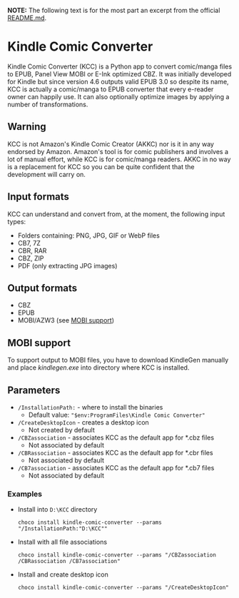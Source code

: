 ﻿**NOTE:** The following text is for the most part an excerpt from the official [README.md](https://github.com/ciromattia/kcc/blob/master/README.md).

# Kindle Comic Converter
Kindle Comic Converter (KCC) is a Python app to convert comic/manga files to EPUB, Panel View MOBI or E-Ink optimized CBZ. It was initially developed for Kindle but since version 4.6 outputs valid EPUB 3.0 so despite its name, KCC is actually a comic/manga to EPUB converter that every e-reader owner can happily use. It can also optionally optimize images by applying a number of transformations.

## Warning
KCC is not Amazon's Kindle Comic Creator (AKKC) nor is it in any way endorsed by Amazon. Amazon's tool is for comic publishers and involves a lot of manual effort, while KCC is for comic/manga readers. AKKC in no way is a replacement for KCC so you can be quite confident that the development will carry on.

## Input formats
KCC can understand and convert from, at the moment, the following input types:
* Folders containing: PNG, JPG, GIF or WebP files
* CB7, 7Z
* CBR, RAR
* CBZ, ZIP
* PDF (only extracting JPG images)

## Output formats
* CBZ
* EPUB
* MOBI/AZW3 (see [MOBI support](#mobi-support))

## MOBI support
To support output to MOBI files, you have to download KindleGen manually and place *kindlegen.exe* into directory where KCC is installed.

## Parameters
* `/InstallationPath:` - where to install the binaries
    - Default value: `"$env:ProgramFiles\Kindle Comic Converter"`
* `/CreateDesktopIcon` - creates a desktop icon
    - Not created by default
* `/CBZassociation` - associates KCC as the default app for *.cbz files
    - Not associated by default
* `/CBRassociation` - associates KCC as the default app for *.cbr files
    - Not associated by default
* `/CB7association` - associates KCC as the default app for *.cb7 files
    - Not associated by default

### Examples
* Install into `D:\KCC` directory
    ```
    choco install kindle-comic-converter --params "/InstallationPath:"D:\KCC""
    ```
* Install with all file associations
    ```
    choco install kindle-comic-converter --params "/CBZassociation /CBRassociation /CB7association"
    ```
* Install and create desktop icon
   ```
   choco install kindle-comic-converter --params "/CreateDesktopIcon"
   ```